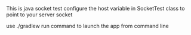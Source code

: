 This is java socket test
configure the host variable in SocketTest class to point to your server socket

use ./gradlew run command to launch the app from command line


